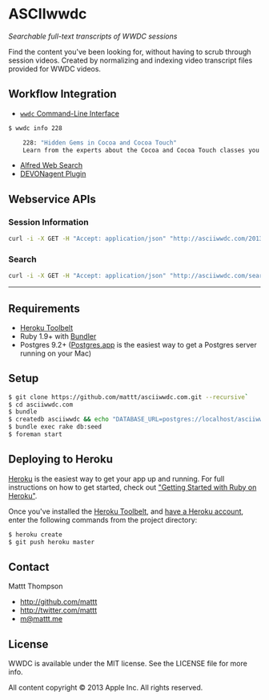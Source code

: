 # ASCIIwwdc
*Searchable full-text transcripts of WWDC sessions*

Find the content you've been looking for, without having to scrub through session videos. Created by normalizing and indexing video transcript files provided for WWDC videos.

## Workflow Integration 

- [`wwdc` Command-Line Interface](https://github.com/mattt/wwdc)

```bash
$ wwdc info 228

    228: "Hidden Gems in Cocoa and Cocoa Touch"
    Learn from the experts about the Cocoa and Cocoa Touch classes you may not even know exist, as well as some very obscure but extremely valuable classes that are favorites of the presenters.
```

- [Alfred Web Search](https://gist.github.com/mattt/6756058)
- [DEVONagent Plugin](https://github.com/annard/DEVONagent-Plugins)

## Webservice APIs

### Session Information

```bash
curl -i -X GET -H "Accept: application/json" "http://asciiwwdc.com/2013/sessions/228"
```

### Search

```bash
curl -i -X GET -H "Accept: application/json" "http://asciiwwdc.com/search?q=UIView"
```

---

## Requirements
 
- [Heroku Toolbelt](https://toolbelt.heroku.com)
- Ruby 1.9+ with [Bundler](http://bundler.io)
- Postgres 9.2+ ([Postgres.app](http://postgresapp.com/) is the easiest way to get a Postgres server running on your Mac)

## Setup

```bash
$ git clone https://github.com/mattt/asciiwwdc.com.git --recursive`
$ cd asciiwwdc.com
$ bundle
$ createdb asciiwwdc && echo "DATABASE_URL=postgres://localhost/asciiwwdc" > .env
$ bundle exec rake db:seed
$ foreman start
```

## Deploying to Heroku

[Heroku](https://www.heroku.com) is the easiest way to get your app up and running. For full instructions on how to get started, check out ["Getting Started with Ruby on Heroku"](https://devcenter.heroku.com/articles/getting-started-with-ruby).

Once you've installed the [Heroku Toolbelt](https://toolbelt.heroku.com), and [have a Heroku account](https://id.heroku.com/signup/), enter the following commands from the project directory:

```bash
$ heroku create
$ git push heroku master
```

## Contact

Mattt Thompson

- http://github.com/mattt
- http://twitter.com/mattt
- <m@mattt.me>

## License

WWDC is available under the MIT license. See the LICENSE file for more info.

All content copyright © 2013 Apple Inc. All rights reserved.
